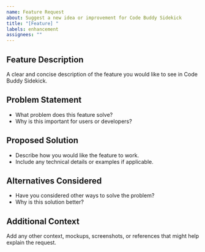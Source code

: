 ```yaml
---
name: Feature Request
about: Suggest a new idea or improvement for Code Buddy Sidekick
title: "[Feature] "
labels: enhancement
assignees: ""
---
```


## Feature Description

A clear and concise description of the feature you would like to see in Code Buddy Sidekick.

## Problem Statement

- What problem does this feature solve?
- Why is this important for users or developers?

## Proposed Solution

- Describe how you would like the feature to work.
- Include any technical details or examples if applicable.

## Alternatives Considered

- Have you considered other ways to solve the problem?
- Why is this solution better?

## Additional Context

Add any other context, mockups, screenshots, or references that might help explain the request.
